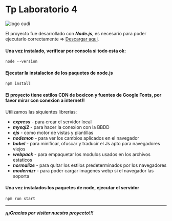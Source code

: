 # Tp Laboratorio 4

![logo cudi](https://www.cudi.ar/wp-content/uploads/2023/10/cropped-Screenshot-2023-10-20-at-20.33.03.png)

El proyecto fue desarrollado con ***Node.js***, es necesario para poder ejecutarlo correctamente => [Descargar aqui](https://nodejs.org/en/).

#### Una vez instalado, verificar por consola si todo esta ok:

```
node --version
```

#### Ejecutar la instalacion de los paquetes de node.js
```
npm install
```
#### El proyecto tiene estilos CDN de boxicon y fuentes de Google Fonts, por favor mirar con conexion a internet!!

Utilizamos las siquientes librerias:
* ***express*** - para crear el servidor local
* ***mysql2*** - para hacer la conexion con la BBDD
* ***ejs*** - como motor de vistas y plantillas
* ***nodemon*** - para ver los cambios aplicados en el navegador
* ***babel*** - para minificar, ofuscar y traducir el Js apto para navegadores viejos
* ***webpack*** - para empaquetar los modulos usados en los archivos estaticos
* ***normalize*** - para quitar los estilos predeterminados por los navegadores
* ***modernizr*** - para poder cargar imagenes webp si el navegador las soporta

#### Una vez instalados los paquetes de node, ejecutar el servidor
```
npm run start
```

***
***¡¡¡Gracias por visitar nuestro proyecto!!!***

